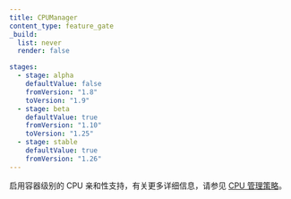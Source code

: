 ```yaml
---
title: CPUManager
content_type: feature_gate
_build:
  list: never
  render: false

stages:
  - stage: alpha 
    defaultValue: false
    fromVersion: "1.8"
    toVersion: "1.9"
  - stage: beta
    defaultValue: true
    fromVersion: "1.10"  
    toVersion: "1.25" 
  - stage: stable
    defaultValue: true
    fromVersion: "1.26"  
---
```

<!--
Enable container level CPU affinity support, see
[CPU Management Policies](/docs/tasks/administer-cluster/cpu-management-policies/).
-->
启用容器级别的 CPU 亲和性支持，有关更多详细信息，请参见
[CPU 管理策略](/zh-cn/docs/tasks/administer-cluster/cpu-management-policies/)。
